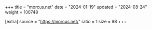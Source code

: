 +++
title = "morcus.net"
date = "2024-01-19"
updated = "2024-08-24"
weight = 100748

[extra]
source = "https://morcus.net/"
ratio = 1
size = 98
+++
